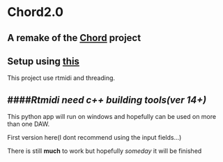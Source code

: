 # Chord2.0
## A remake of the [Chord](https://github.com/larzeitlin/Chord) project

Setup using [this](https://github.com/AhmadMoussa/Python-Midi-Ableton/blob/master/Readme.md)
---
This project use rtmidi and threading.

####*Rtmidi need c++ building tools(ver 14+)*
---
This python app will run on windows and hopefully can be used on more than one DAW.

First version here(I dont recommend using the input fields...)

There is still **much** to work but hopefully *someday* it will be finished
